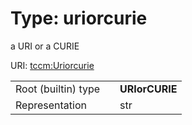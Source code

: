 
# Type: uriorcurie


a URI or a CURIE

URI: [tccm:Uriorcurie](https://hotecosystem.org/tccm/Uriorcurie)

|  |  |  |
| --- | --- | --- |
| Root (builtin) type | | **URIorCURIE** |
| Representation | | str |

